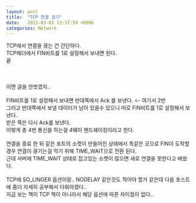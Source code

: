```yaml
---
layout: post
title:  "TCP 연결 끊기"
date:   2022-03-03 13:37:59 +0900
categories: Network
---
```


TCP에서 연결을 끊는 건 간단하다. <br>
TCP헤더에서 FIN비트를 1로 설정해서 보내면 된다. <br>
끝 <br>
<br>
<br>
<br>
이면 글을 안썻겠지.. <br>
<br>
FIN비트를 1로 설정해서 보내면 반대쪽에서 Ack 를 보낸다. <- 여기서 2번 <br>
그러고 반대쪽에서 보낼 데이터가 남아 있을수 있으니 따로 FIN비트를 1로 설정해서 보낸다. <br>
받은 쪽은 다시 Ack를 보낸다. <br>
이렇게 총 4번 통신을 하는걸 4웨이 핸드쉐이킹이라고 한다. <br>
<br>
연결을 종료 한 뒤 같은 포트의 소켓이 만들어진 상태에서 똑같은 곳으로 FIN이 도착할 경우 연결이 끊기는걸 막기 위해 TIME_WAIT으로 전환 된다. <br>
근데 서버에 TIME_WAIT 상태로 잡고있는 소켓이 많으면 새로 연결을 못한다고 배웠다. <br>
<br>
TCP에 SO_LINGER 옵션이랑.. NODELAY 같은것도 적어야 할거 같은데 다음 포스트에 좀더 자세히 공부해서 다뤄야겠다..<br>
지금 보는 책이 TCP 책이 아니라서 해당 옵션에 따른 차이점이 없다..<br>
<br>

